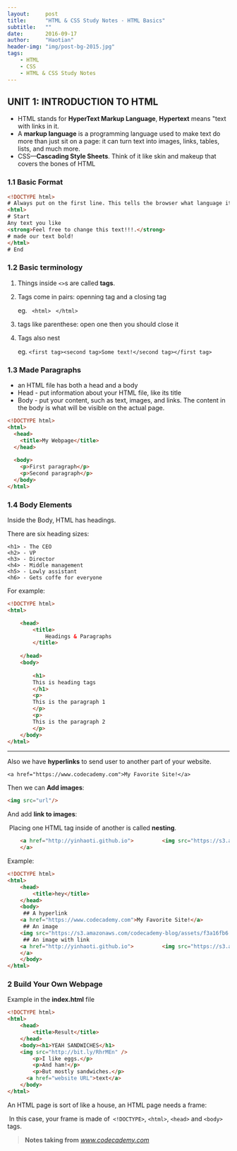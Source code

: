 ```yaml
---
layout:     post
title:      "HTML & CSS Study Notes - HTML Basics"
subtitle:   ""
date:       2016-09-17
author:     "Haotian"
header-img: "img/post-bg-2015.jpg"
tags:
    - HTML
    - CSS
    - HTML & CSS Study Notes
---
```


## UNIT 1: INTRODUCTION TO HTML

* HTML stands for **HyperText Markup Language**, **Hypertext** means "text with links in it.
* A **markup language** is a programming language used to make text do more than just sit on a page: it can turn text into images, links, tables, lists, and much more.
* CSS—**Cascading Style Sheets**. Think of it like skin and makeup that covers the bones of HTML

### 1.1 Basic Format

```html
<!DOCTYPE html> 
# Always put on the first line. This tells the browser what language it's reading (in this case, HTML).
<html> 
# Start 
Any text you like
<strong>Feel free to change this text!!!.</strong> 
# made our text bold!
</html> 
# End

```

### 1.2 Basic terminology

1. Things inside `<>`s are called **tags**.

2. Tags come in pairs: openning tag and a closing tag

   eg.  ``` <html>```   ``` </html>```

3. tags like parenthese: open one then you should close it

4. Tags also nest

    eg. ```<first tag><second tag>Some text!</second tag></first tag>```

### 1.3 Made Paragraphs

* an HTML file has both a head and a body
* Head - put information about your HTML file, like its title
* Body - put your content, such as text, images, and links. The content in the body is what will be visible on the actual page.

```html
<!DOCTYPE html>
<html>
  <head>
    <title>My Webpage</title>
  </head>
  
  <body>
    <p>First paragraph</p>
    <p>Second paragraph</p>
  </body>
</html>

```

### 1.4 Body Elements

Inside the Body, HTML has headings. 

There are six heading sizes:

```
<h1> - The CEO
<h2> - VP
<h3> - Director
<h4> - Middle management
<h5> - Lowly assistant
<h6> - Gets coffe for everyone
```

For example:

```html
<!DOCTYPE html>
<html>

	<head>
		<title>
			Headings & Paragraphs
		</title>
		
	</head>
	<body>
		
		<h1>
		This is heading tags
		</h1>
		<p>
		This is the paragraph 1
		</p>
		<p>
		This is the paragraph 2
		</p>
	</body>
</html>
```

-----

Also we have **hyperlinks** to send user to another part of your website.

```<a href="https://www.codecademy.com">My Favorite Site!</a>```

Then we can **Add images**:

```html
<img src="url"/>
```

And add **link to images**:

​	Placing one HTML tag inside of another is called **nesting**.

```html
	<a href="http://yinhaoti.github.io">         <img src="https://s3.amazonaws.com/codecademy-blog/assets/f3a16fb6.jpg" />
	</a>
```

Example:

```html
<!DOCTYPE html>
<html>
	<head>
		<title>hey</title>
	</head>
	<body>
     ## A hyperlink
    <a href="https://www.codecademy.com">My Favorite Site!</a>
     ## An image
	<img src="https://s3.amazonaws.com/codecademy-blog/assets/f3a16fb6.jpg" />
     ## An image with link
	<a href="http://yinhaoti.github.io">         <img src="https://s3.amazonaws.com/codecademy-blog/assets/f3a16fb6.jpg" />
	</a>
	</body>
</html>
```



### 2 Build Your Own Webpage

Example in the **index.html** file

```html
<!DOCTYPE html>
<html>
	<head>
		<title>Result</title>
	</head>
	<body><h1>YEAH SANDWICHES</h1>
	<img src="http://bit.ly/RhrMEn" />
		<p>I like eggs.</p>
		<p>And ham!</p>
		<p>But mostly sandwiches.</p>
      <a href="website URL">text</a>
	</body>
</html>
```



An HTML page is sort of like a house, an HTML page needs a frame:

 In this case, your frame is made of``` <!DOCTYPE>```, ```<html>```, ```<head>``` and  ```<body>``` tags.






>**Notes taking from** 
*www.codecademy.com*


